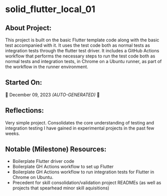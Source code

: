 # solid_flutter_local_01

## About Project:
This project is built on the basic Flutter template code along with the basic test accompanied with it. It uses the test code both as normal tests as integration tests through the flutter test driver. It includes a GitHub Actions workflow that performs the necessary steps to run the test code both as normal tests and integration tests, in Chrome on a Ubuntu runner, as part of the workflow in the runner environment.

## Started On:
:calendar: December 09, 2023 *(AUTO-GENERATED)* :calendar:

## Reflections:
Very simple project. Consolidates the core understanding of testing and integration testing I have gained in experimental projects in the past few weeks.

## Notable (Milestone) Resources:
- Boilerplate Flutter driver code
- Boilerplate GH Actions workflow to set up Flutter
- Boilerplate GH Actions workflow to run integration tests for Flutter in Chrome on Ubuntu.
- Precedent for skill consolidation/validation project READMEs (as well as projects that spearhead minor skill aquisitions)
